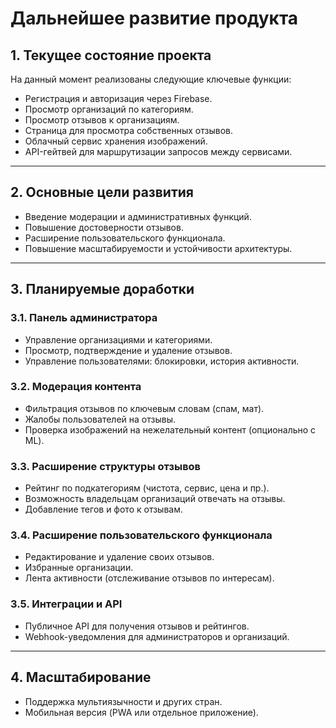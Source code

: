 # Дальнейшее развитие продукта

## 1. Текущее состояние проекта

На данный момент реализованы следующие ключевые функции:

- Регистрация и авторизация через Firebase.
- Просмотр организаций по категориям.
- Просмотр отзывов к организациям.
- Страница для просмотра собственных отзывов.
- Облачный сервис хранения изображений.
- API-гейтвей для маршрутизации запросов между сервисами.

---

## 2. Основные цели развития

- Введение модерации и административных функций.
- Повышение достоверности отзывов.
- Расширение пользовательского функционала.
- Повышение масштабируемости и устойчивости архитектуры.

---

## 3. Планируемые доработки

### 3.1. Панель администратора

- Управление организациями и категориями.
- Просмотр, подтверждение и удаление отзывов.
- Управление пользователями: блокировки, история активности.

### 3.2. Модерация контента

- Фильтрация отзывов по ключевым словам (спам, мат).
- Жалобы пользователей на отзывы.
- Проверка изображений на нежелательный контент (опционально с ML).

### 3.3. Расширение структуры отзывов

- Рейтинг по подкатегориям (чистота, сервис, цена и пр.).
- Возможность владельцам организаций отвечать на отзывы.
- Добавление тегов и фото к отзывам.

### 3.4. Расширение пользовательского функционала

- Редактирование и удаление своих отзывов.
- Избранные организации.
- Лента активности (отслеживание отзывов по интересам).

### 3.5. Интеграции и API

- Публичное API для получения отзывов и рейтингов.
- Webhook-уведомления для администраторов и организаций.

---

## 4. Масштабирование

- Поддержка мультиязычности и других стран.
- Мобильная версия (PWA или отдельное приложение).
